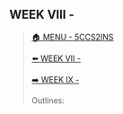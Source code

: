 ## WEEK VIII - 

>[🏠 MENU - 5CCS2INS](year2/5ccs2ins.md)
>
>[⬅️ WEEK VII - ](year2/5ccs2ins/w7.md)
>
>[➡️ WEEK IX - ](year2/5ccs2ins/w9.md)
>
>Outlines:
>
>

